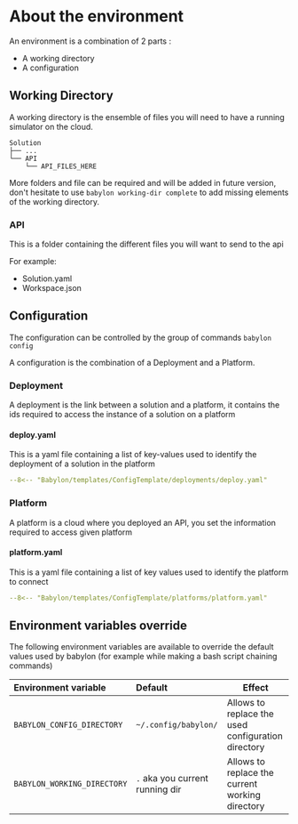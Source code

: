 # About the environment

An environment is a combination of 2 parts :

- A working directory
- A configuration

## Working Directory

A working directory is the ensemble of files you will need to have a running simulator on the cloud.

```text
Solution
├── ...
└── API
    └── API_FILES_HERE
```

More folders and file can be required and will be added in future version, don't hesitate to
use `babylon working-dir complete` to add missing elements of the working directory.

### API

This is a folder containing the different files you will want to send to the api

For example:

- Solution.yaml
- Workspace.json

## Configuration

The configuration can be controlled by the group of commands `babylon config`

A configuration is the combination of a Deployment and a Platform.

### Deployment

A deployment is the link between a solution and a platform, it contains the ids required to access the instance of a
solution on a platform

#### deploy.yaml

This is a yaml file containing a list of key-values used to identify the deployment of a solution in the platform

```yaml
--8<-- "Babylon/templates/ConfigTemplate/deployments/deploy.yaml"
```

### Platform

A platform is a cloud where you deployed an API, you set the information required to access given platform

#### platform.yaml

This is a yaml file containing a list of key values used to identify the platform to connect

```yaml
--8<-- "Babylon/templates/ConfigTemplate/platforms/platform.yaml"
```

## Environment variables override

The following environment variables are available to override the default values used by babylon (for example while
making a bash script chaining commands)

| Environment variable                       | Default                               | Effect                                             |
|:-------------------------------------------|:--------------------------------------|----------------------------------------------------|
| <nobr>`BABYLON_CONFIG_DIRECTORY`</nobr>    | `~/.config/babylon/`                  | Allows to replace the used configuration directory |
| <nobr>`BABYLON_WORKING_DIRECTORY`</nobr>   | `.` aka you current running dir       | Allows to replace the current working directory    |
